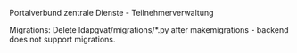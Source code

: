 Portalverbund zentrale Dienste - Teilnehmerverwaltung

Migrations: Delete ldapgvat/migrations/*.py after makemigrations - backend does not support migrations.